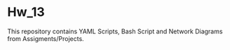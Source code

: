 # Hw_13
This repository contains YAML Scripts, Bash Script and Network Diagrams from Assigments/Projects.
